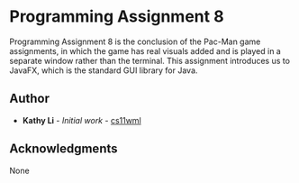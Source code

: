 # Programming Assignment 8

Programming Assignment 8 is the conclusion of the Pac-Man game assignments, in which the game has real visuals added and is played in a separate window rather than the terminal. This assignment introduces us to JavaFX, which is the standard GUI library for Java. 

## Author

* **Kathy Li** - *Initial work* - [cs11wml](mailto:kal005@ucsd.edu)


## Acknowledgments
None 


